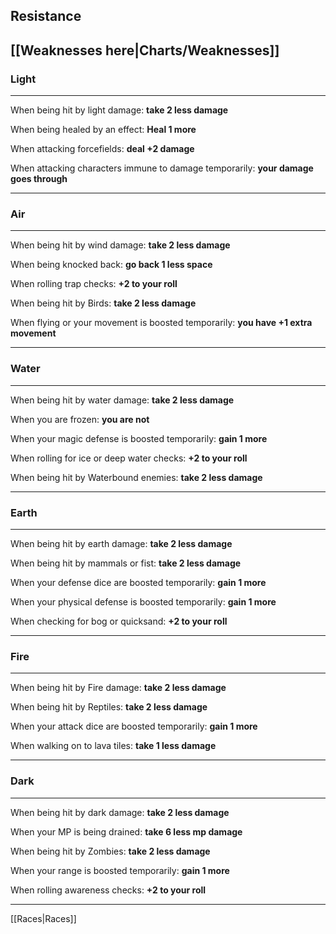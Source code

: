 ## Resistance  

[[Weaknesses here|Charts/Weaknesses]]
---

### Light  

---

When being hit by light damage: __take 2 less damage__

When being healed by an effect: __Heal 1 more__

When attacking forcefields: __deal +2 damage__

When attacking characters immune to damage temporarily: __your damage goes through__

---

### Air  

---

When being hit by wind damage: __take 2 less damage__

When being knocked back: __go back 1 less space__

When rolling trap checks: __+2 to your roll__

When being hit by Birds: __take 2 less damage__

When flying or your movement is boosted temporarily: __you have +1 extra movement__

---

### Water  

---

When being hit by water damage: __take 2 less damage__

When you are frozen: __you are not__

When your magic defense is boosted temporarily: __gain 1 more__

When rolling for ice or deep water checks: __+2 to your roll__

When being hit by Waterbound enemies: __take 2 less damage__

---

### Earth  

---

When being hit by earth damage: __take 2 less damage__

When being hit by mammals or fist: __take 2 less damage__

When your defense dice are boosted temporarily: __gain 1 more__

When your physical defense is boosted temporarily: __gain 1 more__

When checking for bog or quicksand: __+2 to your roll__

---

### Fire  

---

When being hit by Fire damage: __take 2 less damage__
 
When being hit by Reptiles: __take 2 less damage__

When your attack dice are boosted temporarily: __gain 1 more__

When walking on to lava tiles: __take 1 less damage__

---

### Dark  

---

When being hit by dark damage: __take 2 less damage__

When your MP is being drained: __take 6 less mp damage__

When being hit by Zombies: __take 2 less damage__

When your range is boosted temporarily: __gain 1 more__

When rolling awareness checks: __+2 to your roll__

---

[[Races|Races]]